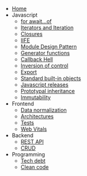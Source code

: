 - [Home](/)
- Javascript
  - [for await...of](javascript/for-await-of.md)
  - [Iterators and Iteration](javascript/iterators.md)
  - [Closures](javascript/closures.md)
  - [IIFE](javascript/iife.md)
  - [Module Design Pattern](javascript/module-pattern.md)
  - [Generator functions](javascript/generators.md)
  - [Callback Hell](javascript/callback-hell.md)
  - [Inversion of control](javascript/inversion-control.md)
  - [Export](javascript/export.md)
  - [Standard built-in objects](javascript/standard-builtin-objects.md)
  - [Javascript releases](javascript/releases.md)
  - [Prototypal inheritance](javascript/prototypal-inheritance.md)
  - [Immutability](javascript/immutability.md)
- Frontend
  - [Data normalization](frontend/data-normalization.md)
  - [Architectures](frontend/architectures.md)
  - [Tests](frontend/tests.md)
  - [Web Vitals](frontend/webvitals.md)
- Backend
  - [REST API](backend/rest-api.md)
  - [CRUD](backend/crud.md)
- Programming
  - [Tech debt](programming/tech-debt.md)
  - [Clean code](programming/clean-code.md)